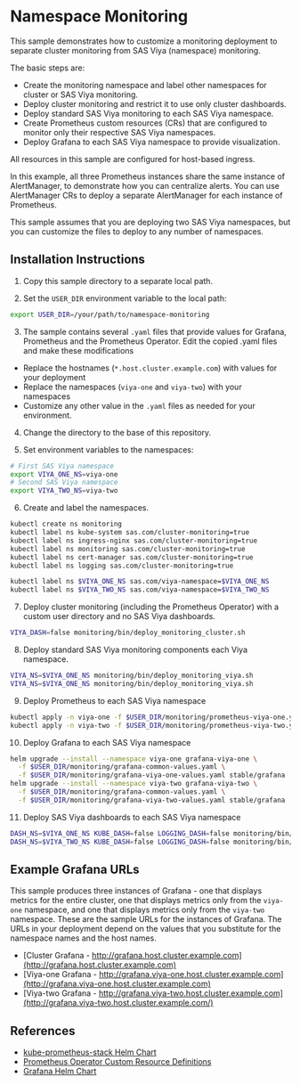 # Namespace Monitoring

This sample demonstrates how to customize a monitoring
deployment to separate cluster monitoring from SAS Viya (namespace)
monitoring.

The basic steps are:

* Create the monitoring namespace and label other namespaces for
cluster or SAS Viya monitoring.
* Deploy cluster monitoring and restrict it to use only cluster dashboards.
* Deploy standard SAS Viya monitoring to each SAS Viya namespace.
* Create Prometheus custom resources (CRs) that are configured to monitor only
their respective SAS Viya namespaces.
* Deploy Grafana to each SAS Viya namespace to provide visualization.

All resources in this sample are configured for host-based ingress.

In this example, all three Prometheus instances share the same
instance of AlertManager, to demonstrate how you can centralize alerts. You
can use AlertManager CRs to deploy a separate AlertManager for each instance
of Prometheus.

This sample assumes that you are deploying two SAS Viya namespaces, but you can 
customize the files to deploy to any number of namespaces.

## Installation Instructions

1. Copy this sample directory to a separate local path.

2. Set the `USER_DIR` environment variable to the local path:

```bash
export USER_DIR=/your/path/to/namespace-monitoring
```

3. The sample contains several `.yaml` files that provide values for Grafana, Prometheus and the Prometheus Operator. Edit the copied .yaml files and make these modifications

* Replace the hostnames (`*.host.cluster.example.com`) with values for your deployment
* Replace the namespaces (`viya-one` and `viya-two`) with your namespaces
* Customize any other value in the `.yaml` files as needed for your environment.

4. Change the directory to the base of this repository.

5. Set environment variables to the namespaces:

```bash
# First SAS Viya namespace
export VIYA_ONE_NS=viya-one
# Second SAS Viya namespace
export VIYA_TWO_NS=viya-two
```

6. Create and label the namespaces.

```bash
kubectl create ns monitoring
kubectl label ns kube-system sas.com/cluster-monitoring=true
kubectl label ns ingress-nginx sas.com/cluster-monitoring=true
kubectl label ns monitoring sas.com/cluster-monitoring=true
kubectl label ns cert-manager sas.com/cluster-monitoring=true
kubectl label ns logging sas.com/cluster-monitoring=true

kubectl label ns $VIYA_ONE_NS sas.com/viya-namespace=$VIYA_ONE_NS
kubectl label ns $VIYA_TWO_NS sas.com/viya-namespace=$VIYA_TWO_NS
```

7. Deploy cluster monitoring (including the Prometheus Operator) with a custom user directory and no SAS Viya dashboards.
```bash
VIYA_DASH=false monitoring/bin/deploy_monitoring_cluster.sh
```

8. Deploy standard SAS Viya monitoring components each Viya namespace.
```bash
VIYA_NS=$VIYA_ONE_NS monitoring/bin/deploy_monitoring_viya.sh
VIYA_NS=$VIYA_ONE_NS monitoring/bin/deploy_monitoring_viya.sh
```

9. Deploy Prometheus to each SAS Viya namespace
```bash
kubectl apply -n viya-one -f $USER_DIR/monitoring/prometheus-viya-one.yaml
kubectl apply -n viya-two -f $USER_DIR/monitoring/prometheus-viya-two.yaml
```

10. Deploy Grafana to each SAS Viya namespace
```bash
helm upgrade --install --namespace viya-one grafana-viya-one \
  -f $USER_DIR/monitoring/grafana-common-values.yaml \
  -f $USER_DIR/monitoring/grafana-viya-one-values.yaml stable/grafana
helm upgrade --install --namespace viya-two grafana-viya-two \
  -f $USER_DIR/monitoring/grafana-common-values.yaml \
  -f $USER_DIR/monitoring/grafana-viya-two-values.yaml stable/grafana
```

11. Deploy SAS Viya dashboards to each SAS Viya namespace
```bash
DASH_NS=$VIYA_ONE_NS KUBE_DASH=false LOGGING_DASH=false monitoring/bin/deploy_dashboards.sh
DASH_NS=$VIYA_TWO_NS KUBE_DASH=false LOGGING_DASH=false monitoring/bin/deploy_dashboards.sh
```

## Example Grafana URLs

This sample produces three instances of Grafana - one that displays metrics for the entire cluster, one that displays metrics only from the `viya-one` namespace, and one that displays metrics only from the `viya-two` namespace. These are the sample URLs for the instances of Grafana. The URLs in your deployment depend on the values that you substitute for the namespace names and the host names.  

* [Cluster Grafana - http://grafana.host.cluster.example.com](http://grafana.host.cluster.example.com)
* [Viya-one Grafana - http://grafana.viya-one.host.cluster.example.com](http://grafana.viya-one.host.cluster.example.com)
* [Viya-two Grafana - http://grafana.viya-two.host.cluster.example.com](http://grafana.viya-two.host.cluster.example.com/)

## References

* [kube-prometheus-stack Helm Chart](https://github.com/prometheus-community/helm-charts/tree/main/charts/kube-prometheus-stack)
* [Prometheus Operator Custom Resource Definitions](https://github.com/coreos/prometheus-operator/blob/master/Documentation/api.md)
* [Grafana Helm Chart](https://github.com/helm/charts/tree/master/stable/grafana)

